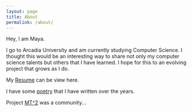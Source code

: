 ```yaml
---
layout: page
title: About
permalink: /about/
---
```


Hey, I am Maya. 

I go to Arcadia University and am currently studying Computer Science.
I thought this would be an interesting way to share not only my computer science talents but others that I have learned. I hope for this to an evolving project that grows as I do.

My [Resume](/resume) can be view here.

I have some [poetry](/poetry) that I have written over the years. 

Project [MT^2](mt-2) was a community... 
